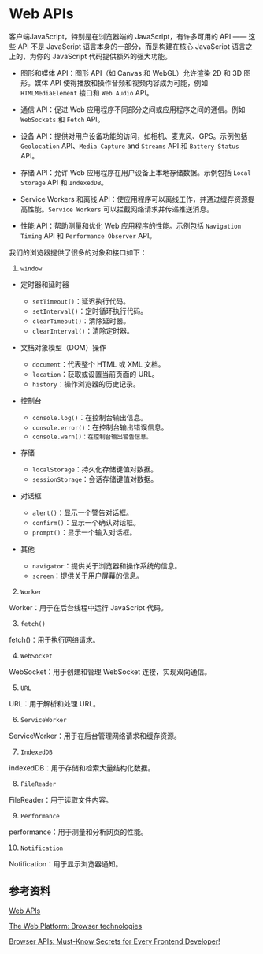 # Web APIs

客户端JavaScript，特别是在浏览器端的 JavaScript，有许多可用的 API —— 这些 API 不是 JavaScript 语言本身的一部分，而是构建在核心 JavaScript 语言之上的，为你的 JavaScript 代码提供额外的强大功能。

- 图形和媒体 API：图形 API（如 Canvas 和 WebGL）允许渲染 2D 和 3D 图形。媒体 API 使得播放和操作音频和视频内容成为可能，例如 `HTMLMediaElement` 接口和 `Web Audio` API。

- 通信 API：促进 Web 应用程序不同部分之间或应用程序之间的通信。例如 `WebSockets` 和 `Fetch` API。

- 设备 API：提供对用户设备功能的访问，如相机、麦克风、GPS。示例包括 `Geolocation` API、`Media Capture` and `Streams` API 和 `Battery Status` API。

- 存储 API：允许 Web 应用程序在用户设备上本地存储数据。示例包括 `Local Storage` API 和 `IndexedDB`。

- Service Workers 和离线 API：使应用程序可以离线工作，并通过缓存资源提高性能。`Service Workers` 可以拦截网络请求并传递推送消息。

- 性能 API：帮助测量和优化 Web 应用程序的性能。示例包括 `Navigation Timing` API 和 `Performance Observer` API。

我们的浏览器提供了很多的对象和接口如下：

1. `window`

- 定时器和延时器
  - `setTimeout()`：延迟执行代码。
  - `setInterval()`：定时循环执行代码。
  - `clearTimeout()`：清除延时器。
  - `clearInterval()`：清除定时器。

- 文档对象模型（DOM）操作
  - `document`：代表整个 HTML 或 XML 文档。
  - `location`：获取或设置当前页面的 URL。
  - `history`：操作浏览器的历史记录。

- 控制台
  - `console.log()`：在控制台输出信息。
  - `console.error()`：在控制台输出错误信息。
  - `console.warn()：在控制台输出警告信息。`

- 存储
  - `localStorage`：持久化存储键值对数据。
  - `sessionStorage`：会话存储键值对数据。

- 对话框
  - `alert()`：显示一个警告对话框。
  - `confirm()`：显示一个确认对话框。
  - `prompt()`：显示一个输入对话框。

- 其他
  - `navigator`：提供关于浏览器和操作系统的信息。
  - `screen`：提供关于用户屏幕的信息。

2. `Worker`

Worker：用于在后台线程中运行 JavaScript 代码。

3. `fetch()`

fetch()：用于执行网络请求。

4. `WebSocket`

WebSocket：用于创建和管理 WebSocket 连接，实现双向通信。

5. `URL`

URL：用于解析和处理 URL。

6. `ServiceWorker`

ServiceWorker：用于在后台管理网络请求和缓存资源。

7. `IndexedDB`

indexedDB：用于存储和检索大量结构化数据。

8. `FileReader`

FileReader：用于读取文件内容。

9. `Performance`

performance：用于测量和分析网页的性能。

10.  `Notification`

Notification：用于显示浏览器通知。

## 参考资料

[Web APIs](https://developer.mozilla.org/en-US/docs/Web/API)

[The Web Platform: Browser technologies](https://html-now.github.io/)

[Browser APIs: Must-Know Secrets for Every Frontend Developer!](https://dev.to/mukhilpadmanabhan/browser-apis-must-know-secrets-for-every-frontend-developer-55lk?context=digest)
